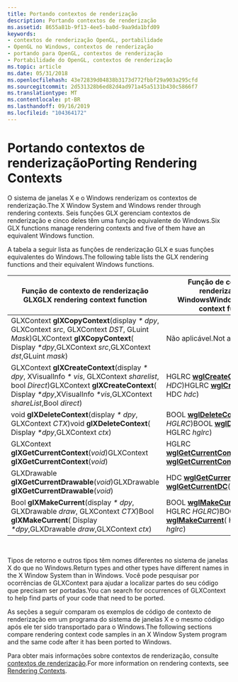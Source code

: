 ```yaml
---
title: Portando contextos de renderização
description: Portando contextos de renderização
ms.assetid: 8655a81b-9f13-4ee5-ba0d-9aa9da1bfd09
keywords:
- contextos de renderização OpenGL, portabilidade
- OpenGL no Windows, contextos de renderização
- portando para OpenGL, contextos de renderização
- Portabilidade do OpenGL, contextos de renderização
ms.topic: article
ms.date: 05/31/2018
ms.openlocfilehash: 43e72839d04838b3173d772fbbf29a903a295cfd
ms.sourcegitcommit: 2d531328b6ed82d4ad971a45a5131b430c5866f7
ms.translationtype: MT
ms.contentlocale: pt-BR
ms.lasthandoff: 09/16/2019
ms.locfileid: "104364172"
---
```

# <a name="porting-rendering-contexts"></a><span data-ttu-id="a416f-107">Portando contextos de renderização</span><span class="sxs-lookup"><span data-stu-id="a416f-107">Porting Rendering Contexts</span></span>

<span data-ttu-id="a416f-108">O sistema de janelas X e o Windows renderizam os contextos de renderização.</span><span class="sxs-lookup"><span data-stu-id="a416f-108">The X Window System and Windows render through rendering contexts.</span></span> <span data-ttu-id="a416f-109">Seis funções GLX gerenciam contextos de renderização e cinco deles têm uma função equivalente do Windows.</span><span class="sxs-lookup"><span data-stu-id="a416f-109">Six GLX functions manage rendering contexts and five of them have an equivalent Windows function.</span></span>

<span data-ttu-id="a416f-110">A tabela a seguir lista as funções de renderização GLX e suas funções equivalentes do Windows.</span><span class="sxs-lookup"><span data-stu-id="a416f-110">The following table lists the GLX rendering functions and their equivalent Windows functions.</span></span>



| <span data-ttu-id="a416f-111">Função de contexto de renderização GLX</span><span class="sxs-lookup"><span data-stu-id="a416f-111">GLX rendering context function</span></span>                                                                            | <span data-ttu-id="a416f-112">Função de contexto de renderização do Windows</span><span class="sxs-lookup"><span data-stu-id="a416f-112">Windows rendering context function</span></span>                                      |
|-----------------------------------------------------------------------------------------------------------|-------------------------------------------------------------------------|
| <span data-ttu-id="a416f-113">GLXContext **glXCopyContext**(display *\* dpy*, GLXContext *src*, GLXContext *DST*, GLuint *Mask*)</span><span class="sxs-lookup"><span data-stu-id="a416f-113">GLXContext **glXCopyContext**( Display *\*dpy*,GLXContext *src*,GLXContext *dst*,GLuint *mask*)</span></span>            | <span data-ttu-id="a416f-114">Não aplicável.</span><span class="sxs-lookup"><span data-stu-id="a416f-114">Not applicable.</span></span>                                                         |
| <span data-ttu-id="a416f-115">GLXContext **glXCreateContext**(display *\* dpy*, XVisualInfo *\* vis*, GLXContext *sharelist*, bool *Direct*)</span><span class="sxs-lookup"><span data-stu-id="a416f-115">GLXContext **glXCreateContext**( Display *\*dpy*,XVisualInfo *\*vis*,GLXContext *shareList*,Bool *direct*)</span></span> | <span data-ttu-id="a416f-116">HGLRC [**wglCreateContext**](/windows/desktop/api/wingdi/nf-wingdi-wglcreatecontext)(HDC *HDC*)</span><span class="sxs-lookup"><span data-stu-id="a416f-116">HGLRC [**wglCreateContext**](/windows/desktop/api/wingdi/nf-wingdi-wglcreatecontext)( HDC *hdc*)</span></span>          |
| <span data-ttu-id="a416f-117">void **glXDeleteContext**(display *\* dpy*, GLXContext *CTX*)</span><span class="sxs-lookup"><span data-stu-id="a416f-117">void **glXDeleteContext**( Display *\*dpy*,GLXContext *ctx*)</span></span>                                              | <span data-ttu-id="a416f-118">BOOL [**wglDeleteContext**](/windows/desktop/api/wingdi/nf-wingdi-wgldeletecontext)(HGLRC *HGLRC*)</span><span class="sxs-lookup"><span data-stu-id="a416f-118">BOOL [**wglDeleteContext**](/windows/desktop/api/wingdi/nf-wingdi-wgldeletecontext)( HGLRC *hglrc*)</span></span>       |
| <span data-ttu-id="a416f-119">GLXContext **glXGetCurrentContext**(*void*)</span><span class="sxs-lookup"><span data-stu-id="a416f-119">GLXContext **glXGetCurrentContext**(*void*)</span></span>                                                               | <span data-ttu-id="a416f-120">HGLRC [**wglGetCurrentContext**](/windows/desktop/api/wingdi/nf-wingdi-wglgetcurrentcontext)(*void*)</span><span class="sxs-lookup"><span data-stu-id="a416f-120">HGLRC [**wglGetCurrentContext**](/windows/desktop/api/wingdi/nf-wingdi-wglgetcurrentcontext)(*VOID*)</span></span>      |
| <span data-ttu-id="a416f-121">GLXDrawable **glXGetCurrentDrawable**(*void*)</span><span class="sxs-lookup"><span data-stu-id="a416f-121">GLXDrawable **glXGetCurrentDrawable**(*void*)</span></span>                                                             | <span data-ttu-id="a416f-122">HDC [**wglGetCurrentDC**](/windows/desktop/api/wingdi/nf-wingdi-wglgetcurrentdc)(*void*)</span><span class="sxs-lookup"><span data-stu-id="a416f-122">HDC [**wglGetCurrentDC**](/windows/desktop/api/wingdi/nf-wingdi-wglgetcurrentdc)(*VOID*)</span></span>                  |
| <span data-ttu-id="a416f-123">Bool **glXMakeCurrent**(display *\* dpy*, GLXDrawable *draw*, GLXContext *CTX*)</span><span class="sxs-lookup"><span data-stu-id="a416f-123">Bool **glXMakeCurrent**( Display *\*dpy*,GLXDrawable *draw*,GLXContext *ctx*)</span></span>                              | <span data-ttu-id="a416f-124">BOOL [**wglMakeCurrent**](/windows/desktop/api/wingdi/nf-wingdi-wglmakecurrent)(HDC *HDC*, HGLRC *HGLRC*)</span><span class="sxs-lookup"><span data-stu-id="a416f-124">BOOL [**wglMakeCurrent**](/windows/desktop/api/wingdi/nf-wingdi-wglmakecurrent)( HDC *hdc*,HGLRC *hglrc*)</span></span> |



 

<span data-ttu-id="a416f-125">Tipos de retorno e outros tipos têm nomes diferentes no sistema de janelas X do que no Windows.</span><span class="sxs-lookup"><span data-stu-id="a416f-125">Return types and other types have different names in the X Window System than in Windows.</span></span> <span data-ttu-id="a416f-126">Você pode pesquisar por ocorrências de GLXContext para ajudar a localizar partes do seu código que precisam ser portadas.</span><span class="sxs-lookup"><span data-stu-id="a416f-126">You can search for occurrences of GLXContext to help find parts of your code that need to be ported.</span></span>

<span data-ttu-id="a416f-127">As seções a seguir comparam os exemplos de código de contexto de renderização em um programa do sistema de janelas X e o mesmo código após ele ter sido transportado para o Windows.</span><span class="sxs-lookup"><span data-stu-id="a416f-127">The following sections compare rendering context code samples in an X Window System program and the same code after it has been ported to Windows.</span></span>

<span data-ttu-id="a416f-128">Para obter mais informações sobre contextos de renderização, consulte [contextos de renderização](rendering-contexts.md).</span><span class="sxs-lookup"><span data-stu-id="a416f-128">For more information on rendering contexts, see [Rendering Contexts](rendering-contexts.md).</span></span>

 

 




